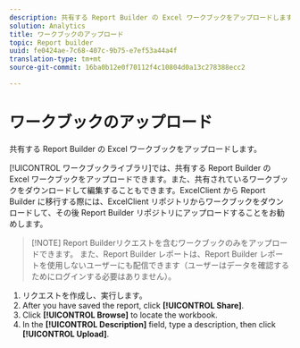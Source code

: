 ```yaml
---
description: 共有する Report Builder の Excel ワークブックをアップロードします。
solution: Analytics
title: ワークブックのアップロード
topic: Report builder
uuid: fe0424ae-7c68-407c-9b75-e7ef53a44a4f
translation-type: tm+mt
source-git-commit: 16ba0b12e0f70112f4c10804d0a13c278388ecc2

---
```



# ワークブックのアップロード

共有する Report Builder の Excel ワークブックをアップロードします。

[!UICONTROL ワークブックライブラリ]では、共有する Report Builder の Excel ワークブックをアップロードできます。また、共有されているワークブックをダウンロードして編集することもできます。ExcelClient から Report Builder に移行する際には、ExcelClient リポジトリからワークブックをダウンロードして、その後 Report Builder リポジトリにアップロードすることをお勧めします。

> [!NOTE] Report Builderリクエストを含むワークブックのみをアップロードできます。 また、Report Builder レポートは、Report Builder レポートを使用しないユーザーにも配信できます（ユーザーはデータを確認するためにログインする必要はありません）。

1. リクエストを作成し、実行します。
1. After you have saved the report, click **[!UICONTROL Share]**.
1. Click **[!UICONTROL Browse]** to locate the workbook.
1. In the **[!UICONTROL Description]** field, type a description, then click **[!UICONTROL Upload]**.
